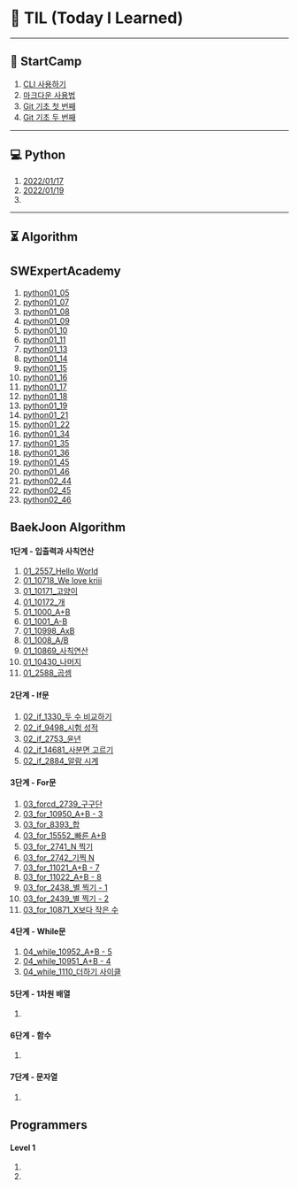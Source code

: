 # 🌱 TIL (Today I Learned)

---

## 🚀 StartCamp

1. [CLI 사용하기](Startcamp/CLI.md)
2. [마크다운 사용법](Startcamp/markdown.md)
3. [Git 기초 첫 번째](Startcamp/git.md)
3. [Git 기초 두 번째 ](Startcamp/git2.md)

---

## 💻 Python

1. [2022/01/17](Python/live_220117.md)
2. [2022/01/19](Python/live_220119.md)
2. 

---

## ⏳ Algorithm

## SWExpertAcademy

1. [python01_05](Algorithm/SWExpertAcademy/python01_05_exam.py)
2. [python01_07](Algorithm/SWExpertAcademy/python01_07_exam.py)
3. [python01_08](https://github.com/ict-cspark/TIL/blob/master/Algorithm/SWExpertAcademy/python01_08_exam.py)
4. [python01_09](Algorithm/SWExpertAcademy/python01_09_exam.py)
5. [python01_10](Algorithm/SWExpertAcademy/python01_10_exam.py)
6. [python01_11](Algorithm/SWExpertAcademy/python01_11_exam.py)
7. [python01_13](Algorithm/SWExpertAcademy/python01_13_exam.py)
8. [python01_14](Algorithm/SWExpertAcademy/python01_14_exam.py)
9. [python01_15](Algorithm/SWExpertAcademy/python01_15_exam.py)
10. [python01_16](Algorithm/SWExpertAcademy/python01_16_exam.py)
11. [python01_17](Algorithm/SWExpertAcademy/python01_17_exam.py)
12. [python01_18](Algorithm/SWExpertAcademy/python01_18_exam.py)
13. [python01_19](Algorithm/SWExpertAcademy/python01_19_exam.py)
14. [python01_21](Algorithm/SWExpertAcademy/python01_21_exam.py)
15. [python01_22](Algorithm/SWExpertAcademy/python01_22_exam.py)
16. [python01_34](Algorithm/SWExpertAcademy/python01_34_exam.py)
17. [python01_35](Algorithm/SWExpertAcademy/python01_35_exam.py)
18. [python01_36](Algorithm/SWExpertAcademy/python01_36_exam.py)
19. [python01_45](Algorithm/SWExpertAcademy/python01_45_exam.py)
20. [python01_46](Algorithm/SWExpertAcademy/python01_46_exam.py)
21. [python02_44](Algorithm/SWExpertAcademy/python02_44_exam.py)
22. [python02_45](Algorithm/SWExpertAcademy/python02_45_exam.py)
23. [python02_46](Algorithm/SWExpertAcademy/python02_46_exam.py)



## BaekJoon Algorithm

#### 1단계 - 입출력과 사칙연산

1. [01_2557_Hello World](Algorithm/Baekjoon/Step1/01_2557.py)
2. [01_10718_We love kriii](Algorithm/Baekjoon/Step1/01_10718.py)
3. [01_10171_고양이](Algorithm/Baekjoon/Step1/01_10171.py)
4. [01_10172_개](Algorithm/Baekjoon/Step1/01_10172.py)
5. [01_1000_A+B](Algorithm/Baekjoon/Step1/01_1000.py)
6. [01_1001_A-B](Algorithm/Baekjoon/Step1/01_1001.py)
7. [01_10998_AxB](Algorithm/Baekjoon/Step1/01_10998.py)
8. [01_1008_A/B](Algorithm/Baekjoon/Step1/01_1008.py)
9. [01_10869_사칙연산](Algorithm/Baekjoon/Step1/01_10869.py)
10. [01_10430_나머지](Algorithm/Baekjoon/Step1/01_10430.py)
11. [01_2588_곱셈](Algorithm/Baekjoon/Step1/01_2588.py)

#### 2단계 - If문

1. [02_if_1330_두 수 비교하기](Algorithm/Baekjoon/Step2/02_if_1330.py)
2. [02_if_9498_시험 성적](Algorithm/Baekjoon/Step2/02_if_9498.py)
3. [02_if_2753_윤년](Algorithm/Baekjoon/Step2/02_if_2753.py)
4. [02_if_14681_사분면 고르기](Algorithm/Baekjoon/Step2/02_if_14681.py)
5. [02_if_2884_알람 시계](Algorithm/Baekjoon/Step2/02_if_2884.py)

#### 3단계 - For문

1. [03_forcd_2739_구구단](Algorithm/Baekjoon/Step3/03_for_2739.py)
1. [03_for_10950_A+B - 3](Algorithm/Baekjoon/Step3/03_for_10950.py)
1. [03_for_8393_합](Algorithm/Baekjoon/Step3/03_for_8393.py)
1. [03_for_15552_빠른 A+B](Algorithm/Baekjoon/Step3/03_for_15552.py)
1. [03_for_2741_N 찍기](Algorithm/Baekjoon/Step3/03_for_2741.py)
1. [03_for_2742_기찍 N](Algorithm/Baekjoon/Step3/03_for_2742.py)
1. [03_for_11021_A+B - 7](Algorithm/Baekjoon/Step3/03_for_11021.py)
1. [03_for_11022_A+B - 8](Algorithm/Baekjoon/Step3/03_for_11022.py)
1. [03_for_2438_별 찍기 - 1](Algorithm/Baekjoon/Step3/03_for_2438.py)
1. [03_for_2439_별 찍기 - 2](Algorithm/Baekjoon/Step3/03_for_2439.py)
1. [03_for_10871_X보다 작은 수](Algorithm/Baekjoon/Step3/03_for_10871.py)

#### 4단계 - While문

1. [04_while_10952_A+B - 5](Algorithm/Baekjoon/Step4/04_while_10952.py)
2. [04_while_10951_A+B - 4](Algorithm/Baekjoon/Step4/04_while_10951.py)
3. [04_while_1110_더하기 사이클](Algorithm/Baekjoon/Step4/04_while_1110.py)

#### 5단계 - 1차원 배열

1. 

#### 6단계 - 함수

1. 

#### 7단계 - 문자열

1. 

## Programmers

#### Level 1

1. 
2. 

